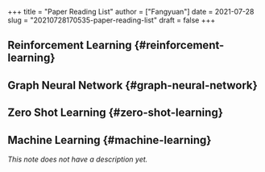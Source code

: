 +++
title = "Paper Reading List"
author = ["Fangyuan"]
date = 2021-07-28
slug = "20210728170535-paper-reading-list"
draft = false
+++

## Reinforcement Learning {#reinforcement-learning}


## Graph Neural Network {#graph-neural-network}


## Zero Shot Learning {#zero-shot-learning}


## Machine Learning {#machine-learning}

_This note does not have a description yet._
